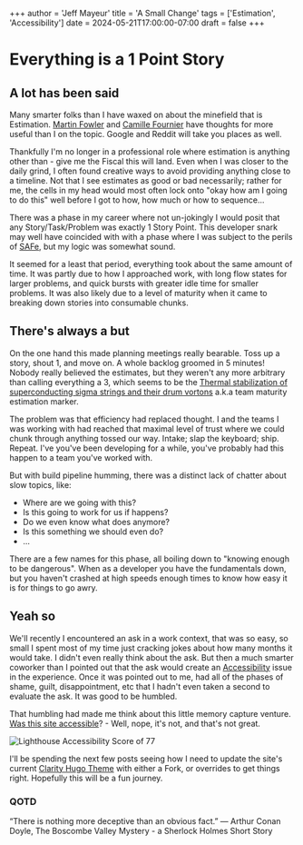 +++
author = 'Jeff Mayeur'
title = 'A Small Change'
tags = ['Estimation', 'Accessibility']
date = 2024-05-21T17:00:00-07:00
draft = false
+++

# Everything is a 1 Point Story

## A lot has been said
Many smarter folks than I have waxed on about the minefield that is Estimation. [Martin Fowler](https://martinfowler.com/bliki/PurposeOfEstimation.html) and [Camille Fournier](https://skamille.medium.com/yes-virginia-you-can-estimate-that-e33303eec9cf) have thoughts for more useful than I on the topic. Google and Reddit will take you places as well.

Thankfully I'm no longer in a professional role where estimation is anything other than - give me the Fiscal this will land. Even when I was closer to the daily grind, I often found creative ways to avoid providing anything close to a timeline. Not that I see estimates as good or bad necessarily; rather for me, the cells in my head would most often lock onto "okay how am I going to do this" well before I got to how, how much or how to sequence...

There was a phase in my career where not un-jokingly I would posit that any Story/Task/Problem was exactly 1 Story Point. This developer snark may well have coincided with with a phase where I was subject to the perils of [SAFe](https://scaledagileframework.com/story/), but my logic was somewhat sound.

It seemed for a least that period, everything took about the same amount of time. It was partly due to how I approached work, with long flow states for larger problems, and quick bursts with greater idle time for smaller problems. It was also likely due to a level of maturity when it came to breaking down stories into consumable chunks.

## There's always a but
On the one hand this made planning meetings really bearable. Toss up a story, shout 1, and move on. A whole backlog groomed in 5 minutes! Nobody really believed the estimates, but they weren't any more arbitrary than calling everything a 3, which seems to be the [Thermal stabilization of superconducting sigma strings and their drum vortons](https://journals.aps.org/prd/abstract/10.1103/PhysRevD.65.103520) a.k.a team maturity estimation marker.

The problem was that efficiency had replaced thought. I and the teams I was working with had reached that maximal level of trust where we could chunk through anything tossed our way. Intake; slap the keyboard; ship. Repeat. I've you've been developing for a while, you've probably had this happen to a team you've worked with.

But with build pipeline humming, there was a distinct lack of chatter about slow topics, like:
- Where are we going with this?
- Is this going to work for us if <insert pivot> happens?
- Do we even know what <inert code leaf> does anymore?
- Is this something we should even do?
- ...

There are a few names for this phase, all boiling down to "knowing enough to be dangerous". When as a developer you have the fundamentals down, but you haven't crashed at high speeds enough times to know how easy it is for things to go awry.

## Yeah so
We'll recently I encountered an ask in a work context, that was so easy, so small I spent most of my time just cracking jokes about how many months it would take. I didn't even really think about the ask. But then a much smarter coworker than I pointed out that the ask would create an [Accessibility](https://www.w3.org/TR/WCAG21/) issue in the experience. Once it was pointed out to me, had all of the phases of shame, guilt, disappointment, etc that I hadn't even taken a second to evaluate the ask. It was good to be humbled.

That humbling had made me think about this little memory capture venture. [Was this site accessible](https://pagespeed.web.dev/analysis/https-iguessthatworks-com/6xtz9m1bw4?form_factor=mobile)? - Well, nope, it's not, and that's not great.

![Lighthouse Accessibility Score of 77](/images/a-small-change/accessibile.png)

I'll be spending the next few posts seeing how I need to update the site's current [Clarity Hugo Theme](https://github.com/chipzoller/hugo-clarity/tree/master) with either a Fork, or overrides to get things right. Hopefully this will be a fun journey.


### QOTD
“There is nothing more deceptive than an obvious fact.”
― Arthur Conan Doyle, The Boscombe Valley Mystery - a Sherlock Holmes Short Story